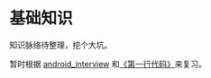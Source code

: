 # 基础知识

知识脉络待整理，挖个大坑。

暂时根据 [android_interview](https://lrh1993.gitbooks.io/android_interview_guide/content/) 和[《第一行代码》](https://book.douban.com/subject/26915433/)来复习。
